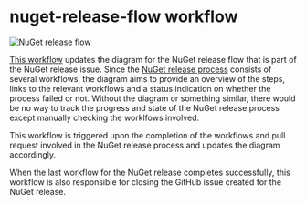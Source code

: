# nuget-release-flow workflow

[![NuGet release flow](https://github.com/edumserrano/dotnet-sdk-extensions/actions/workflows/nuget-release-flow.yml/badge.svg)](https://github.com/edumserrano/dotnet-sdk-extensions/actions/workflows/nuget-release-flow.yml)

[This workflow](/.github/workflows/nuget-release-flow.yml) updates the diagram for the NuGet release flow that is part of the NuGet release issue. Since the [NuGet release process](/docs/dev-notes/workflows/nuget-release-flow.md) consists of several workflows, the diagram aims to provide an overview of the steps, links to the relevant workflows and a status indication on whether the process failed or not. Without the diagram or something similar, there would be no way to track the progress and state of the NuGet release process except manually checking the worklfows involved.

This workflow is triggered upon the completion of the workflows and pull request involved in the NuGet release process and updates the diagram accordingly.

When the last workflow for the NuGet release completes successfully, this workflow is also responsible for closing the GitHub issue created for the NuGet release.
